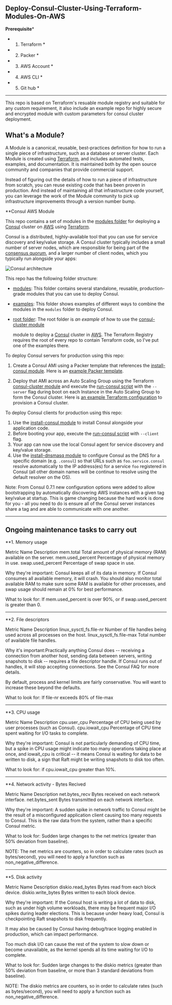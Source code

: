 ## **Deploy-Consul-Cluster-Using-Terraform-Modules-On-AWS** 

********Prerequisite*********
*   1. Terraform            *
*   2. Packer               *
*   3. AWS Account          *
*   4. AWS CLI              *
*   5. Git hub              *
*****************************

This repo is based on Terraform's resuable module registry and suitable for any custom requirement, it also include an example repo for highly secure and encrypted module with custom parameters for consul cluster deployment.    


## What's a Module?

A Module is a canonical, reusable, best-practices definition for how to run a single piece of infrastructure, such
as a database or server cluster. Each Module is created using [Terraform](https://www.terraform.io/), and
includes automated tests, examples, and documentation. It is maintained both by the open source community and
companies that provide commercial support.

Instead of figuring out the details of how to run a piece of infrastructure from scratch, you can reuse
existing code that has been proven in production. And instead of maintaining all that infrastructure code yourself,
you can leverage the work of the Module community to pick up infrastructure improvements through
a version number bump.



 **Consul AWS Module

This repo contains a set of modules in the [modules folder](https://github.com/nakulbhati/Automated-Deployment-Of-Consul-Cluster-Using-Terraform/tree/master/modules) for deploying a [Consul](https://www.consul.io/) cluster on
[AWS](https://aws.amazon.com/) using [Terraform](https://www.terraform.io/). 

Consul is a distributed, highly-available tool that you can use for service discovery and key/value storage. A Consul cluster typically includes a small number of server nodes, which are responsible for being part of the [consensus
quorum](https://www.consul.io/docs/internals/consensus.html), and a larger number of client nodes, which you typically run alongside your apps:

![Consul architecture](https://github.com/hashicorp/terraform-aws-consul/blob/master/_docs/architecture.png?raw=true)



This repo has the following folder structure:

* [modules](https://github.com/nakulbhati/Automated-Deployment-Of-Consul-Cluster-Using-Terraform/tree/master/modules): This folder contains several standalone, reusable, production-grade modules that you can use to deploy Consul.
* [examples](https://github.com/nakulbhati/Automated-Deployment-Of-Consul-Cluster-Using-Terraform/tree/master/examples): This folder shows examples of different ways to combine the modules in the `modules` folder to deploy Consul.
* [root folder](https://github.com/nakulbhati/Automated-Deployment-Of-Consul-Cluster-Using-Terraform/tree/master/examples/root-example): The root folder is *an example* of how to use the [consul-cluster module](https://github.com/nakulbhati/Automated-Deployment-Of-Consul-Cluster-Using-Terraform/tree/master/modules/consul-cluster)

  module to deploy a [Consul](https://www.consul.io/) cluster in [AWS](https://aws.amazon.com/). The Terraform Registry requires the root of every repo to contain Terraform code, so I've put one of the examples there. 

To deploy Consul servers for production using this repo:

1. Create a Consul AMI using a Packer template that references the [install-consul module](https://github.com/nakulbhati/Automated-Deployment-Of-Consul-Cluster-Using-Terraform/tree/master/modules/install-consul).
   Here is an [example Packer template](https://github.com/nakulbhati/Automated-Deployment-Of-Consul-Cluster-Using-Terraform/tree/master/examples/consul-ami).


2. Deploy that AMI across an Auto Scaling Group using the Terraform [consul-cluster module](https://github.com/hashicorp/terraform-aws-consul/tree/master/modules/consul-cluster)
   and execute the [run-consul script](https://github.com/hashicorp/terraform-aws-consul/tree/master/modules/run-consul) with the `--server` flag during boot on each
   Instance in the Auto Scaling Group to form the Consul cluster. Here is [an example Terraform
   configuration](https://github.com/hashicorp/terraform-aws-consul/tree/master/examples/root-example#quick-start) to provision a Consul cluster.

To deploy Consul clients for production using this repo:

1. Use the [install-consul module](https://github.com/nakulbhati/Automated-Deployment-Of-Consul-Cluster-Using-Terraform/tree/master/modules/install-consul) to install Consul alongside your application code.
1. Before booting your app, execute the [run-consul script](hhttps://github.com/nakulbhati/Automated-Deployment-Of-Consul-Cluster-Using-Terraform/tree/master/modules/run-consul) with `--client` flag.
1. Your app can now use the local Consul agent for service discovery and key/value storage.
1. Use the [install-dnsmasq module](https://github.com/nakulbhati/Automated-Deployment-Of-Consul-Cluster-Using-Terraform/tree/master/install-dnsmasq) to configure Consul as the DNS for a
   specific domain (e.g. `.consul`) so that URLs such as `foo.service.consul` resolve automatically to the IP
   address(es) for a service `foo` registered in Consul (all other domain names will be continue to resolve using the
   default resolver on the OS).


Note: From Consul 0.7.1 new configuration options were added to allow bootstrapping by automatically discovering AWS instances with a given tag key/value at startup. This is game changing because the hard work is done for you - all you need to do is ensure all of the Consul server instances share a tag and are able to communicate with one another.


**************************************************************************************************************

## Ongoing maintenance tasks to carry out

**1. Memory usage

Metric Name	        Description
mem.total	          Total amount of physical memory (RAM) available on the server.
mem.used_percent	  Percentage of physical memory in use.
swap.used_percent	  Percentage of swap space in use.


Why they're important: Consul keeps all of its data in memory. If Consul consumes all available memory, it will crash. You should also monitor total available RAM to make sure some RAM is available for other processes, and swap usage should remain at 0% for best performance.

What to look for: If mem.used_percent is over 90%, or if swap.used_percent is greater than 0.

***********************************************************************************************

**2. File descriptors

Metric Name	                Description
linux_sysctl_fs.file-nr	    Number of file handles being used across all processes on the host.
linux_sysctl_fs.file-max	  Total number of available file handles.


Why it's important:Practically anything Consul does -- receiving a connection from another host, sending data between servers, writing snapshots to disk -- requires a file descriptor handle. If Consul runs out of handles, it will stop accepting connections. See the Consul FAQ for more details.

By default, process and kernel limits are fairly conservative. You will want to increase these beyond the defaults.

What to look for: If file-nr exceeds 80% of file-max


************************************************************************************************

**3. CPU usage


Metric Name	          Description
cpu.user_cpu	        Percentage of CPU being used by user processes (such as Consul).
cpu.iowait_cpu	      Percentage of CPU time spent waiting for I/O tasks to complete.


Why they're important: Consul is not particularly demanding of CPU time, but a spike in CPU usage might indicate too many operations taking place at once, and iowait_cpu is critical -- it means Consul is waiting for data to be written to disk, a sign that Raft might be writing snapshots to disk too often.


What to look for: if cpu.iowait_cpu greater than 10%.

*************************************************************************************************


**4. Network activity - Bytes Recived


Metric Name	          Description
net.bytes_recv	      Bytes received on each network interface.
net.bytes_sent	      Bytes transmitted on each network interface.


Why they're important: A sudden spike in network traffic to Consul might be the result of a misconfigured application client causing too many requests to Consul. This is the raw data from the system, rather than a specific Consul metric.


What to look for: Sudden large changes to the net metrics (greater than 50% deviation from baseline).

NOTE: The net metrics are counters, so in order to calculate rates (such as bytes/second), you will need to apply a function such as non_negative_difference.

**************************************************************************************


**5. Disk activity

Metric Name	            Description
diskio.read_bytes	      Bytes read from each block device.
diskio.write_bytes	    Bytes written to each block device.

Why they're important: If the Consul host is writing a lot of data to disk, such as under high volume workloads, there may be frequent major I/O spikes during leader elections. This is because under heavy load, Consul is checkpointing Raft snapshots to disk frequently.

It may also be caused by Consul having debug/trace logging enabled in production, which can impact performance.

Too much disk I/O can cause the rest of the system to slow down or become unavailable, as the kernel spends all its time waiting for I/O to complete.

What to look for: Sudden large changes to the diskio metrics (greater than 50% deviation from baseline, or more than 3 standard deviations from baseline).

NOTE: The diskio metrics are counters, so in order to calculate rates (such as bytes/second), you will need to apply a function such as non_negative_difference.
